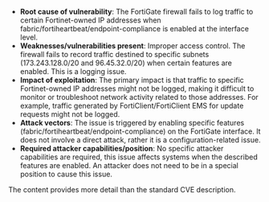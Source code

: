 - **Root cause of vulnerability**: The FortiGate firewall fails to log traffic to certain Fortinet-owned IP addresses when fabric/fortiheartbeat/endpoint-compliance is enabled at the interface level.
- **Weaknesses/vulnerabilities present**: Improper access control. The firewall fails to record traffic destined to specific subnets (173.243.128.0/20 and 96.45.32.0/20) when certain features are enabled. This is a logging issue.
- **Impact of exploitation**: The primary impact is that traffic to specific Fortinet-owned IP addresses might not be logged, making it difficult to monitor or troubleshoot network activity related to those addresses. For example, traffic generated by FortiClient/FortiClient EMS for update requests might not be logged.
- **Attack vectors**: The issue is triggered by enabling specific features (fabric/fortiheartbeat/endpoint-compliance) on the FortiGate interface. It does not involve a direct attack, rather it is a configuration-related issue.
- **Required attacker capabilities/position**: No specific attacker capabilities are required, this issue affects systems when the described features are enabled. An attacker does not need to be in a special position to cause this issue.

The content provides more detail than the standard CVE description.